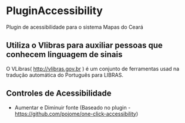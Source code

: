 # PluginAccessibility
Plugin de acessibilidade para o sistema Mapas do Ceará


## Utiliza o Vlibras para auxiliar pessoas que conhecem linguagem de sinais 
O VLibras( http://vlibras.gov.br ) é um conjunto de ferramentas usad na tradução automática do Português para LIBRAS.


## Controles de Acessibilidade
- Aumentar e Diminuir fonte (Baseado no plugin - https://github.com/pojome/one-click-accessibility)
